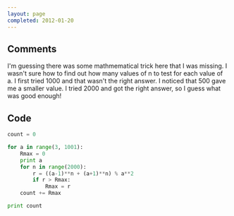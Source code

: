 ```yaml
---
layout: page
completed: 2012-01-20
---
```


## Comments

I'm guessing there was some mathmematical trick here that I was missing. I
wasn't sure how to find out how many values of n to test for each value of a. I
first tried 1000 and that wasn't the right answer. I noticed that 500 gave me a
smaller value. I tried 2000 and got the right answer, so I guess what was good
enough!

## Code

```python
count = 0

for a in range(3, 1001):
	Rmax = 0
	print a
	for n in range(2000):
		r = ((a-1)**n + (a+1)**n) % a**2
		if r > Rmax:
			Rmax = r
	count += Rmax

print count
```

